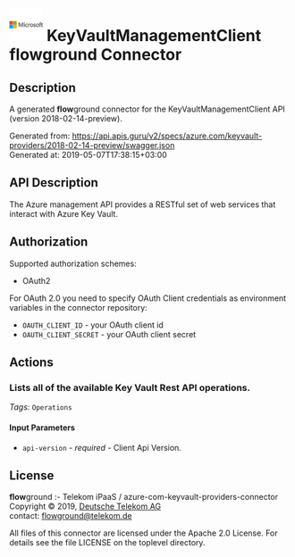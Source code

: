 # ![LOGO](logo.png) KeyVaultManagementClient **flow**ground Connector

## Description

A generated **flow**ground connector for the KeyVaultManagementClient API (version 2018-02-14-preview).

Generated from: https://api.apis.guru/v2/specs/azure.com/keyvault-providers/2018-02-14-preview/swagger.json<br/>
Generated at: 2019-05-07T17:38:15+03:00

## API Description

The Azure management API provides a RESTful set of web services that interact with Azure Key Vault.

## Authorization

Supported authorization schemes:
- OAuth2

For OAuth 2.0 you need to specify OAuth Client credentials as environment variables in the connector repository:
* `OAUTH_CLIENT_ID` - your OAuth client id
* `OAUTH_CLIENT_SECRET` - your OAuth client secret

## Actions

### Lists all of the available Key Vault Rest API operations.

*Tags:* `Operations`

#### Input Parameters
* `api-version` - _required_ - Client Api Version.

## License

**flow**ground :- Telekom iPaaS / azure-com-keyvault-providers-connector<br/>
Copyright © 2019, [Deutsche Telekom AG](https://www.telekom.de)<br/>
contact: flowground@telekom.de

All files of this connector are licensed under the Apache 2.0 License. For details
see the file LICENSE on the toplevel directory.
